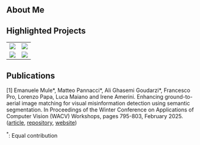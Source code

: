 ## About Me

## Highlighted Projects

<table>
  <tr>
    <td>
      <a href="https://github.com/MatteoPannacci/SemanticAlignNet-QUAD">
        <img src="https://github-readme-stats.vercel.app/api/pin/?username=MatteoPannacci&repo=SemanticAlignNet-QUAD&theme=transparent" />
      </a>
    </td>
    <td>
      <a href="https://github.com/MatteoPannacci/machiavelli-planning">
        <img src="https://github-readme-stats.vercel.app/api/pin/?username=MatteoPannacci&repo=machiavelli-planning&theme=transparent" />
      </a>
    </td>
  </tr>
  <tr>
    <td>
      <a href="https://github.com/MatteoPannacci/rdfs-in-neo4j">
        <img src="https://github-readme-stats.vercel.app/api/pin/?username=MatteoPannacci&repo=rdfs-in-neo4j&theme=transparent" />
      </a>
    </td>
    <td>
      <a href="https://github.com/MatteoPannacci/rp-simple-planner">
        <img src="https://github-readme-stats.vercel.app/api/pin/?username=MatteoPannacci&repo=rp-simple-planner&theme=transparent" />
      </a>
    </td>
  </tr>
</table>




## Publications

[1] Emanuele Mule*, Matteo Pannacci*, Ali Ghasemi Goudarzi*, Francesco Pro, Lorenzo Papa, Luca Maiano and Irene Amerini. Enhancing ground-to-aerial image matching for visual misinformation detection using semantic segmentation. In Proceedings of the Winter Conference on Applications of Computer Vision (WACV) Workshops, pages 795-803, February 2025. ([article](https://arxiv.org/pdf/2502.06288), [repository](https://github.com/MatteoPannacci/SemanticAlignNet-QUAD), [website](https://matteopannacci.github.io/SemanticAlignNet-QUAD/))
      
<sup>*</sup>: Equal contribution


<!--
**MatteoPannacci/MatteoPannacci** is a ✨ _special_ ✨ repository because its `README.md` (this file) appears on your GitHub profile.

Here are some ideas to get you started:

- 🔭 I’m currently working on ...
- 🌱 I’m currently learning ...
- 👯 I’m looking to collaborate on ...
- 🤔 I’m looking for help with ...
- 💬 Ask me about ...
- 📫 How to reach me: ...
- 😄 Pronouns: ...
- ⚡ Fun fact: ...
-->
